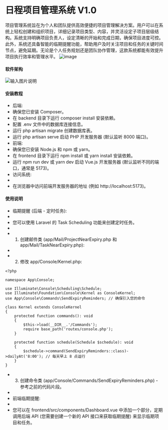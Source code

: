 # 日程项目管理系统 V1.0

项目管理系统旨在为个人和团队提供高效便捷的项目管理解决方案。用户可以在系统上轻松创建和组织项目，详细记录项目类型、内容，并灵活设定子项目层级结构。系统支持明确项目负责人，设定清晰的开始和完成日期，确保项目进度可控。此外，系统还具备智能的临期提醒功能，帮助用户及时关注项目和任务的关键时间节点，避免延期。无论是个人任务规划还是团队协作管理，这款系统都能有效提升项目执行效率和管理水平。
![image](https://github.com/user-attachments/assets/19789953-8ef2-4d2b-a09c-3d556e9b24be)

#### 软件架构
![输入图片说明](https://foruda.gitee.com/images/1742215888257689773/dff3179f_1982398.png "屏幕截图")


#### 安装教程

- 后端:
- 确保您已安装 Composer。
- 在 backend 目录下运行 composer install 安装依赖。
- 配置 .env 文件中的数据库连接信息。
- 运行 php artisan migrate 创建数据库表。
- 运行 php artisan serve 启动 PHP 开发服务器 (默认监听 8000 端口)。
- 前端:
- 确保您已安装 Node.js 和 npm 或 yarn。
- 在 frontend 目录下运行 npm install 或 yarn install 安装依赖。   
- 运行 npm run dev 或 yarn dev 启动 Vue.js 开发服务器 (默认监听不同的端口，通常是 5173)。
- 访问系统:
- 
- 在浏览器中访问前端开发服务器的地址 (例如 http://localhost:5173)。


#### 使用说明

- 临期提醒 (后端 - 定时任务):
- 
- 您可以使用 Laravel 的 Task Scheduling 功能来创建定时任务。
- 
- 1. 创建邮件类 (app/Mail/ProjectNearExpiry.php 和 app/Mail/TaskNearExpiry.php):
- 
- 2. 修改 app/Console/Kernel.php:



```
<?php

namespace App\Console;

use Illuminate\Console\Scheduling\Schedule;
use Illuminate\Foundation\Console\Kernel as ConsoleKernel;
use App\Console\Commands\SendExpiryReminders; // 确保引入您的命令

class Kernel extends ConsoleKernel
{
    protected function commands(): void
    {
        $this->load(__DIR__.'/Commands');
        require base_path('routes/console.php');
    }

    protected function schedule(Schedule $schedule): void
    {
        $schedule->command(SendExpiryReminders::class)->dailyAt('8:00'); // 每天早上 8 点运行
    }
}
```

- 3. 创建命令类 (app/Console/Commands/SendExpiryReminders.php) - 参考之前的代码片段。
- 
- 前端临期提醒:
- 
- 您可以在 frontend/src/components/Dashboard.vue 中添加一个部分，定期调用后端 API (您需要创建一个新的 API 接口来获取临期提醒) 来显示临期项目和任务。
